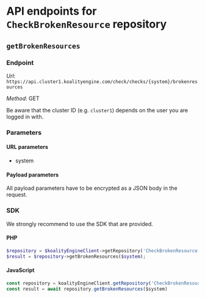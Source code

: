 # API endpoints for `CheckBrokenResource` repository


## `getBrokenResources`



### Endpoint

*Url*: ```https://api.cluster1.koalityengine.com/check/checks/{system}/brokenresources```

*Method*: GET

Be aware that the cluster ID (e.g. `cluster1`) depends on the user you are logged in with.

### Parameters

#### URL parameters
 - system

#### Payload parameters

All payload parameters have to be encrypted as a JSON body in the request.


### SDK

We strongly recommend to use the SDK that are provided.

#### PHP
```php
$repository = $koalityEngineClient->getRepository('CheckBrokenResource');
$result = $repository->getBrokenResources($system);
```

#### JavaScript

```javascript
const repository = koalityEngineClient.getRepository('CheckBrokenResource')
const result = await repository.getBrokenResources($system)
```

